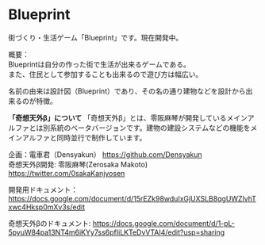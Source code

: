 # Blueprint
街づくり・生活ゲーム「Blueprint」です。現在開発中。

概要：<br>
Blueprintは自分の作った街で生活が出来るゲームである。<br>
また、住民として参加することも出来るので遊び方は幅広い。

名前の由来は設計図（Blueprint）であり、その名の通り建物などを設計から出来るのが特徴。

**「奇想天外β」について**
「奇想天外β」とは、零阪麻琴が開発しているメインアルファとは別系統のベータバージョンです。建物の建設システムなどの機能をメインアルファと同時並行で制作しています。


企画：電車君（Densyakun） https://github.com/Densyakun<br>
奇想天外β開発: 零阪麻琴(Zerosaka Makoto) https://twitter.com/0sakaKanjyosen

開発用ドキュメント： https://docs.google.com/document/d/15rEZk98wduIxGjUXSLB8qgUWZlvhTxwc4Hksp0mXv3s/edit

奇想天外βのドキュメント:
https://docs.google.com/document/d/1-pL-5pyuW84pa13NT4m6iKYy7ss6pfIiLKTeDvVTAI4/edit?usp=sharing